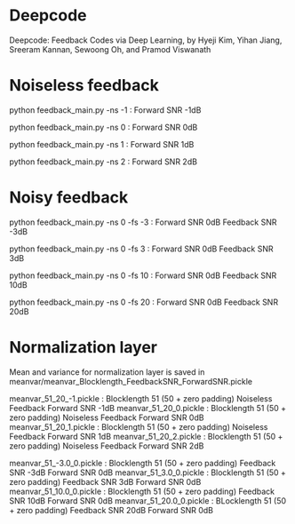 # Deepcode

Deepcode: Feedback Codes via Deep Learning, by Hyeji Kim, Yihan Jiang, Sreeram Kannan, Sewoong Oh, and Pramod Viswanath

# Noiseless feedback 

python feedback_main.py -ns -1 : Forward SNR -1dB

python feedback_main.py -ns 0  : Forward SNR  0dB

python feedback_main.py -ns 1  : Forward SNR  1dB

python feedback_main.py -ns 2  : Forward SNR  2dB


# Noisy feedback

python feedback_main.py -ns 0 -fs -3  : Forward SNR 0dB Feedback SNR -3dB

python feedback_main.py -ns 0 -fs 3   : Forward SNR 0dB Feedback SNR  3dB

python feedback_main.py -ns 0 -fs 10  : Forward SNR 0dB Feedback SNR 10dB

python feedback_main.py -ns 0 -fs 20  : Forward SNR 0dB Feedback SNR 20dB


# Normalization layer 

Mean and variance for normalization layer is saved in meanvar/meanvar_Blocklength_FeedbackSNR_ForwardSNR.pickle

meanvar_51_20_-1.pickle  : Blocklength 51 (50 + zero padding) Noiseless Feedback Forward SNR -1dB
meanvar_51_20_0.pickle   : Blocklength 51 (50 + zero padding) Noiseless Feedback Forward SNR  0dB
meanvar_51_20_1.pickle   : Blocklength 51 (50 + zero padding) Noiseless Feedback Forward SNR  1dB
meanvar_51_20_2.pickle   : Blocklength 51 (50 + zero padding) Noiseless Feedback Forward SNR  2dB

meanvar_51_-3.0_0.pickle : Blocklength 51 (50 + zero padding) Feedback SNR -3dB Forward SNR  0dB
meanvar_51_3.0_0.pickle  : Blocklength 51 (50 + zero padding) Feedback SNR  3dB Forward SNR  0dB
meanvar_51_10.0_0.pickle : Blocklength 51 (50 + zero padding) Feedback SNR 10dB Forward SNR  0dB
meanvar_51_20.0_0.pickle : BLocklength 51 (50 + zero padding) Feedback SNR 20dB Forward SNR  0dB

